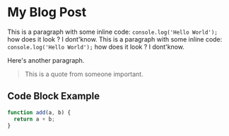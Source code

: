 # My Blog Post

This is a paragraph with some inline code: `console.log('Hello World');` how does it look ? I dont'know. This is a paragraph with some inline code: `console.log('Hello World');` how does it look ? I dont'know.

Here's another paragraph.

> This is a quote from someone important.

## Code Block Example

```javascript
function add(a, b) {
  return a + b;
}
